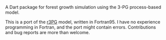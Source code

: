 <!--
This README describes the package. If you publish this package to pub.dev,
this README's contents appear on the landing page for your package.

For information about how to write a good package README, see the guide for
[writing package pages](https://dart.dev/guides/libraries/writing-package-pages).

For general information about developing packages, see the Dart guide for
[creating packages](https://dart.dev/guides/libraries/create-library-packages)
and the Flutter guide for
[developing packages and plugins](https://flutter.dev/developing-packages).
-->

A Dart package for forest growth simulation using the 3-PG process-based model.

This is a port of the [r3PG](https://github.com/trotsiuk/r3PG) model, written in Fortran95. I have no experience programming in Fortran, and the port might contain errors. Contributions and bug reports are more than welcome.

